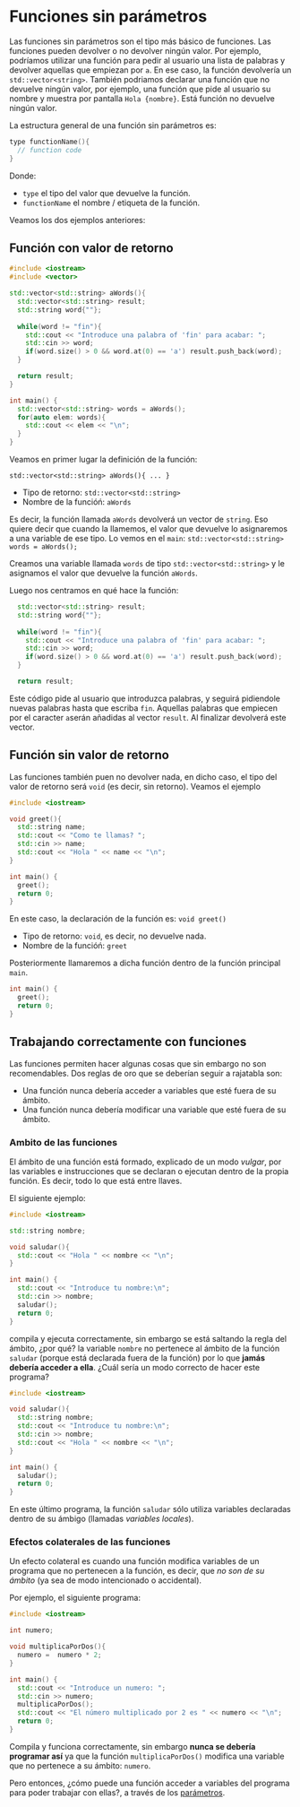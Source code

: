 # Funciones sin parámetros

Las funciones sin parámetros son el tipo más básico de funciones. Las funciones pueden devolver o no devolver ningún valor. Por ejemplo, podríamos utilizar una función para pedir al usuario una lista de palabras y devolver aquellas que empiezan por `a`. En ese caso, la función devolvería un `std::vector<string>`. También podriamos declarar una función que no devuelve ningún valor, por ejemplo, una función que pide al usuario su nombre y muestra por pantalla `Hola {nombre}`. Está función no devuelve ningún valor. 

La estructura general de una función sin parámetros es:

```cpp
type functionName(){
  // function code
}
```
Donde: 
  - `type` el tipo del valor que devuelve la función.
  - `functionName` el nombre / etiqueta de la función.

Veamos los dos ejemplos anteriores:

## Función con valor de retorno
```cpp
#include <iostream>
#include <vector>

std::vector<std::string> aWords(){
  std::vector<std::string> result;
  std::string word{""};
  
  while(word != "fin"){
    std::cout << "Introduce una palabra of 'fin' para acabar: ";
    std::cin >> word;
    if(word.size() > 0 && word.at(0) == 'a') result.push_back(word);
  }

  return result;
}

int main() {
  std::vector<std::string> words = aWords();
  for(auto elem: words){
    std::cout << elem << "\n";
  }
}
```

Veamos en primer lugar la definición de la función:

`std::vector<std::string> aWords(){ ... }`

  - Tipo de retorno: `std::vector<std::string>`
  - Nombre de la funcióń: `aWords`

Es decir, la función llamada `aWords` devolverá un vector de `string`. Eso quiere decir que cuando la llamemos, el valor que devuelve lo asignaremos a una variable de ese tipo. Lo vemos en el `main`: `std::vector<std::string> words = aWords();`

Creamos una variable llamada `words` de tipo `std::vector<std::string>` y le asignamos el valor que devuelve la función `aWords`.

Luego nos centramos en qué hace la función:

```cpp
  std::vector<std::string> result;
  std::string word{""};
  
  while(word != "fin"){
    std::cout << "Introduce una palabra of 'fin' para acabar: ";
    std::cin >> word;
    if(word.size() > 0 && word.at(0) == 'a') result.push_back(word);
  }

  return result;
  ```
  Este código pide al usuario que introduzca palabras, y seguirá pidiendole nuevas palabras hasta que escriba `fin`. Aquellas palabras que empiecen por el caracter `a`serán añadidas al vector `result`. Al finalizar devolverá este vector.

  ## Función sin valor de retorno
  Las funciones también puen no devolver nada, en dicho caso, el tipo del valor de retorno será `void` (es decir, sin retorno). Veamos el ejemplo
```cpp
#include <iostream>

void greet(){
  std::string name;
  std::cout << "Como te llamas? ";
  std::cin >> name;
  std::cout << "Hola " << name << "\n";
}

int main() {
  greet();
  return 0;
}
```
En este caso, la declaración de la función es: `void greet()`

  - Tipo de retorno: `void`, es decir, no devuelve nada.
  - Nombre de la funcióń: `greet`

Posteriormente llamaremos a dicha función dentro de la función principal `main`.

```cpp
int main() {
  greet();
  return 0;
}
```

## Trabajando correctamente con funciones

Las funciones permiten hacer algunas cosas que sin embargo no son recomendables. Dos reglas de oro que se deberían seguir a rajatabla son:
  * Una función nunca debería acceder a variables que esté fuera de su ámbito.
  * Una función nunca debería modificar una variable que esté fuera de su ámbito.

### Ambito de las funciones
El ámbito de una función está formado, explicado de un modo _vulgar_, por las variables e instrucciones que se declaran o ejecutan dentro de la propia función. Es decir, todo lo que está entre llaves.

El siguiente ejemplo:

```cpp
#include <iostream>

std::string nombre;

void saludar(){
  std::cout << "Hola " << nombre << "\n";
}

int main() {
  std::cout << "Introduce tu nombre:\n";
  std::cin >> nombre;
  saludar();
  return 0;
}
``` 
compila y ejecuta correctamente, sin embargo se está saltando la regla del ámbito, ¿por qué? la variable `nombre` no pertenece al ámbito de la función `saludar` (porque está declarada fuera de la función) por lo que **jamás debería acceder a ella**. ¿Cuál sería un modo correcto de hacer este programa?

```cpp
#include <iostream>

void saludar(){
  std::string nombre;
  std::cout << "Introduce tu nombre:\n";
  std::cin >> nombre;
  std::cout << "Hola " << nombre << "\n";
}

int main() {  
  saludar();
  return 0;
}
```
En este último programa, la función `saludar` sólo utiliza variables declaradas dentro de su ámbigo (llamadas _variables locales_).


### Efectos colaterales de las funciones
Un efecto colateral es cuando una función modifica variables de un programa que no pertenecen a la función, es decir, que _no son de su ámbito_ (ya sea de modo intencionado o accidental).

Por ejemplo, el siguiente programa:

```cpp
#include <iostream>

int numero;

void multiplicaPorDos(){
  numero =  numero * 2;
}

int main() {  
  std::cout << "Introduce un numero: ";
  std::cin >> numero;
  multiplicaPorDos();
  std::cout << "El número multiplicado por 2 es " << numero << "\n";
  return 0;
}
```
Compila y funciona correctamente, sin embargo **nunca se debería programar así** ya que la función `multiplicaPorDos()` modifica una variable que no pertenece a su ámbito: `numero`.

Pero entonces, ¿cómo puede una función acceder a variables del programa para poder trabajar con ellas?, a través de los [parámetros](./conparams.md).

